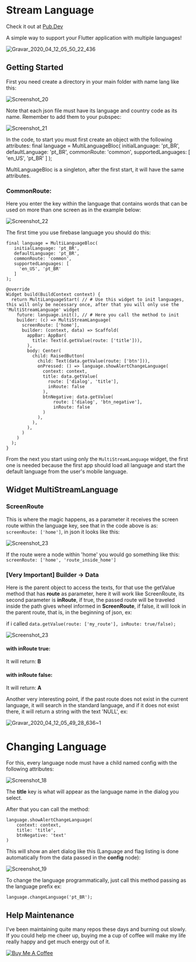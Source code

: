 # Stream Language
Check it out at [Pub.Dev](https://pub.dev/packages/multi_language)

A simple way to support your Flutter application with multiple languages!

![Gravar_2020_04_12_05_50_22_436](https://user-images.githubusercontent.com/22732544/79065252-6aa64e80-7c85-11ea-99f4-32904a624331.gif)

## Getting Started
First you need create a directory in your main folder with name lang like this:

![Screenshot_20](https://user-images.githubusercontent.com/22732544/79065270-81e53c00-7c85-11ea-87cb-e39040d1cb6a.png)

Note that each json file must have its language and country code as its name.
Remember to add them to your pubspec:

![Screenshot_21](https://user-images.githubusercontent.com/22732544/79065273-83166900-7c85-11ea-914b-3ae277816c36.png)

In the code, to start you must first create an object with the following attributes:
    final language = MultiLanguageBloc(
          initialLanguage: 'pt_BR',
          defaultLanguage: 'pt_BR',
          commonRoute: 'common',
          supportedLanguages: [
            'en_US', 'pt_BR'
          ]
      );

MultiLanguageBloc is a singleton, after the first start, it will have the same attributes.

### CommonRoute:
Here you enter the key within the language that contains words that can be used on more than one screen as in the example below:

![Screenshot_22](https://user-images.githubusercontent.com/22732544/79065283-94f80c00-7c85-11ea-9d39-05b6e38bdcc3.png)

The first time you use firebase language you should do this:

    final language = MultiLanguageBloc(
       initialLanguage: 'pt_BR',
       defaultLanguage: 'pt_BR',
       commonRoute: 'common',
       supportedLanguages: [
         'en_US', 'pt_BR'
       ]
    );

    @override
    Widget build(BuildContext context) {
      return MultiLanguageStart( // # Use this widget to init languages, this will only be necessary once, after that you will only use the 'MultiStreamLanguage' widget
        future: language.init(), // # Here you call the method to init
        builder: (c) => MultiStreamLanguage(
          screenRoute: ['home'],
          builder: (context, data) => Scaffold(
            appBar: AppBar(
              title: Text(d.getValue(route: ['title'])),
            ),
            body: Center(
              child: RaisedButton(
                child: Text(data.getValue(route: ['btn'])),
                onPressed: () => language.showAlertChangeLanguage(
                  context: context,
                  title: data.getValue(
                    route: ['dialog', 'title'],
                    inRoute: false
                  ),
                  btnNegative: data.getValue(
                      route: ['dialog', 'btn_negative'],
                      inRoute: false
                  )
                ),
              ),
            ),
          )
        )
      );
    }

From the next you start using only the `MultiStreamLanguage` widget, the first one is needed because the first app should load all language and start the default language from the user's mobile language.

## Widget MultiStreamLanguage

### ScreenRoute
This is where the magic happens, as a parameter it receives the screen route within the language key, see that in the code above is as:
`screenRoute: ['home']`, in json it looks like this:

![Screenshot_23](https://user-images.githubusercontent.com/22732544/79065294-a17c6480-7c85-11ea-9e89-e34f30fdd2fe.png)

If the route were a node within 'home' you would go something like this: `screenRoute: ['home', 'route_inside_home']`

### [Very Important] Builder -> Data
Here is the parent object to access the texts, for that use the getValue method that has **route** as parameter, here it will work like ScreenRoute, its second parameter is **inRoute**, if true, the passed route will be traveled inside the path gives wheel informed in **ScreenRoute**, if false, it will look in the parent route, that is, in the beginning of json, ex:

if i called `data.getValue(route: ['my_route'], inRoute: true/false);`

![Screenshot_23](https://user-images.githubusercontent.com/22732544/79065294-a17c6480-7c85-11ea-9e89-e34f30fdd2fe.png)

#### with inRoute true:
It will return: **B**

#### with inRoute false:
It will return: **A**

Another very interesting point, if the past route does not exist in the current language, it will search in the standard language, and if it does not exist there, it will return a string with the text 'NULL', ex:

![Gravar_2020_04_12_05_49_28_636~1](https://user-images.githubusercontent.com/22732544/79065457-ce7d4700-7c86-11ea-8da2-21a03b78f62c.gif)

# Changing Language
For this, every language node must have a child named config with the following attributes:

![Screenshot_18](https://user-images.githubusercontent.com/22732544/79065332-e7d1c380-7c85-11ea-9380-8262ba6b5a8d.png)

The **title** key is what will appear as the language name in the dialog you select.

After that you can call the method:

    language.showAlertChangeLanguage(
        context: context,
        title: 'title',
        btnNegative: 'text'
    )

This will show an alert dialog like this (Language and flag listing is done automatically from the data passed in the **config** node):

![Screenshot_19](https://user-images.githubusercontent.com/22732544/79065375-4139f280-7c86-11ea-94bc-7202dfad3be1.png)

To change the language programmatically, just call this method passing as the language prefix ex:

    language.changeLanguage('pt_BR');

## Help Maintenance

I've been maintaining quite many repos these days and burning out slowly. If you could help me cheer up, buying me a cup of coffee will make my life really happy and get much energy out of it.

<a href="https://www.buymeacoffee.com/RtrHv1C" target="_blank"><img src="https://www.buymeacoffee.com/assets/img/custom_images/purple_img.png" alt="Buy Me A Coffee" style="height: auto !important;width: auto !important;" ></a>
